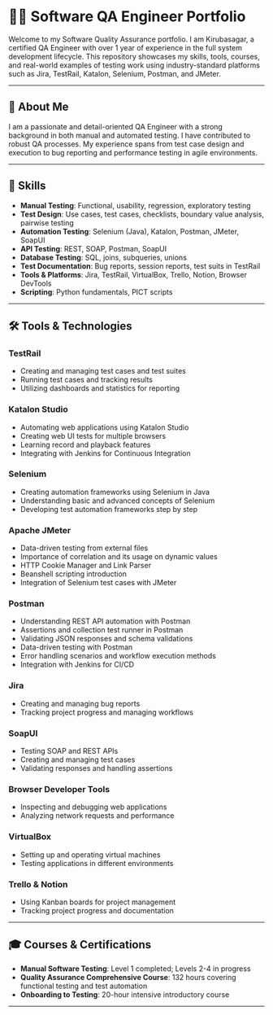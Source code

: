 # 👨‍💻  Software QA Engineer Portfolio

Welcome to my Software Quality Assurance portfolio. I am Kirubasagar, a certified QA Engineer with over 1 year of experience in the full system development lifecycle. This repository showcases my skills, tools, courses, and real-world examples of testing work using industry-standard platforms such as Jira, TestRail, Katalon, Selenium, Postman, and JMeter.

---

## 📄 About Me

I am a passionate and detail-oriented QA Engineer with a strong background in both manual and automated testing. I have contributed to robust QA processes.  My experience spans from test case design and execution to bug reporting and performance testing in agile environments.

---

## 🧠 Skills

- **Manual Testing**: Functional, usability, regression, exploratory testing
- **Test Design**: Use cases, test cases, checklists, boundary value analysis, pairwise testing
- **Automation Testing**: Selenium (Java), Katalon, Postman, JMeter, SoapUI
- **API Testing**: REST, SOAP, Postman, SoapUI
- **Database Testing**: SQL, joins, subqueries, unions
- **Test Documentation**: Bug reports, session reports, test suits in TestRail
- **Tools & Platforms**: Jira, TestRail, VirtualBox, Trello, Notion, Browser DevTools
- **Scripting**: Python fundamentals, PICT scripts

---

## 🛠 Tools & Technologies

### **TestRail**

- Creating and managing test cases and test suites
- Running test cases and tracking results
- Utilizing dashboards and statistics for reporting

### **Katalon Studio**

- Automating web applications using Katalon Studio
- Creating web UI tests for multiple browsers
- Learning record and playback features
- Integrating with Jenkins for Continuous Integration

### **Selenium**

- Creating automation frameworks using Selenium in Java
- Understanding basic and advanced concepts of Selenium
- Developing test automation frameworks step by step

### **Apache JMeter**

- Data-driven testing from external files
- Importance of correlation and its usage on dynamic values
- HTTP Cookie Manager and Link Parser
- Beanshell scripting introduction
- Integration of Selenium test cases with JMeter

### **Postman**

- Understanding REST API automation with Postman
- Assertions and collection test runner in Postman
- Validating JSON responses and schema validations
- Data-driven testing with Postman
- Error handling scenarios and workflow execution methods
- Integration with Jenkins for CI/CD

### **Jira**

- Creating and managing bug reports
- Tracking project progress and managing workflows

### **SoapUI**

- Testing SOAP and REST APIs
- Creating and managing test cases
- Validating responses and handling assertions

### **Browser Developer Tools**

- Inspecting and debugging web applications
- Analyzing network requests and performance

### **VirtualBox**

- Setting up and operating virtual machines
- Testing applications in different environments

### **Trello & Notion**

- Using Kanban boards for project management
- Tracking project progress and documentation

---

## 🎓 Courses & Certifications

- **Manual Software Testing**: Level 1 completed; Levels 2-4 in progress
- **Quality Assurance Comprehensive Course**: 132 hours covering functional testing and test automation
- **Onboarding to Testing**: 20-hour intensive introductory course

---


